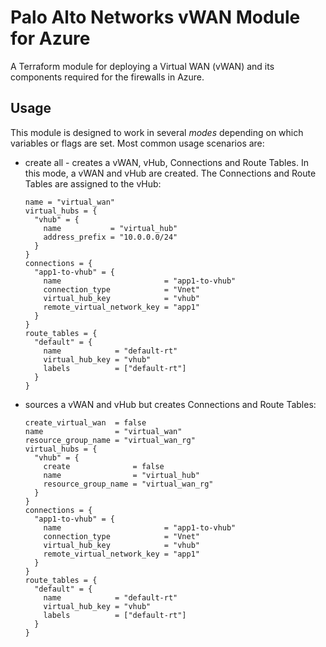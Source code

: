 # Palo Alto Networks vWAN Module for Azure

A Terraform module for deploying a Virtual WAN (vWAN) and its components required for the firewalls in Azure.

## Usage

This module is designed to work in several *modes* depending on which variables or flags are set. Most common usage scenarios are:

- create all - creates a vWAN, vHub, Connections and Route Tables. In this mode, a vWAN and vHub are created. The Connections and Route Tables are assigned to the vHub:

  ```hcl
  name = "virtual_wan"
  virtual_hubs = {
    "vhub" = {
      name           = "virtual_hub"
      address_prefix = "10.0.0.0/24"
    }
  }
  connections = {
    "app1-to-vhub" = {
      name                       = "app1-to-vhub"
      connection_type            = "Vnet"
      virtual_hub_key            = "vhub"
      remote_virtual_network_key = "app1"
    }
  }
  route_tables = {
    "default" = {
      name            = "default-rt"
      virtual_hub_key = "vhub"
      labels          = ["default-rt"]
    }
  }
  ```

- sources a vWAN and vHub but creates Connections and Route Tables:

  ```hcl
  create_virtual_wan  = false
  name                = "virtual_wan"
  resource_group_name = "virtual_wan_rg"
  virtual_hubs = {
    "vhub" = {
      create              = false
      name                = "virtual_hub"
      resource_group_name = "virtual_wan_rg"
    }
  }
  connections = {
    "app1-to-vhub" = {
      name                       = "app1-to-vhub"
      connection_type            = "Vnet"
      virtual_hub_key            = "vhub"
      remote_virtual_network_key = "app1"
    }
  }
  route_tables = {
    "default" = {
      name            = "default-rt"
      virtual_hub_key = "vhub"
      labels          = ["default-rt"]
    }
  }
  ```
